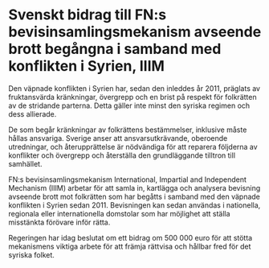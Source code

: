 # Svenskt bidrag till FN:s bevisinsamlingsmekanism avseende brott begångna i samband med konflikten i Syrien, IIIM

Den väpnade konflikten i Syrien har, sedan den inleddes år 2011, präglats av fruktansvärda kränkningar, övergrepp och en brist på respekt för folkrätten av de stridande parterna. Detta gäller inte minst den syriska regimen och dess allierade.

De som begår kränkningar av folkrättens bestämmelser, inklusive måste hållas ansvariga. Sverige anser att ansvarsutkrävande, oberoende utredningar, och återupprättelse är nödvändiga för att reparera följderna av konflikter och övergrepp och återställa den grundläggande tilltron till samhället.

FN:s bevisinsamlingsmekanism International, Impartial and Independent Mecha­nism (IIIM) arbetar för att samla in, kart­lägga och analysera bevisning avseende brott mot folkrätten som har begåtts i samband med den väpnade konflikten i Syrien sedan 2011. Bevisningen kan sedan användas i nationella, regionala eller internationella domstolar som har möjlighet att ställa misstänkta förövare inför rätta.

Regeringen har idag beslutat om ett bidrag om 500 000 euro för att stötta mekanismens viktiga arbete för att främja rättvisa och hållbar fred för det syriska folket.
